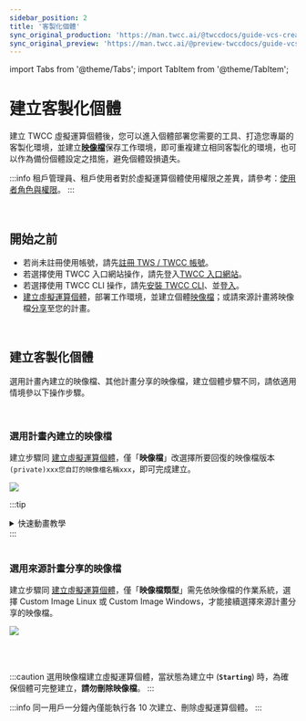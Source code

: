 ```yaml
---
sidebar_position: 2
title: '客製化個體'
sync_original_production: 'https://man.twcc.ai/@twccdocs/guide-vcs-create-custom-instance-zh' 
sync_original_preview: 'https://man.twcc.ai/@preview-twccdocs/guide-vcs-create-custom-instance-zh' 
---
```


import Tabs from '@theme/Tabs';
import TabItem from '@theme/TabItem';

# 建立客製化個體

建立 TWCC 虛擬運算個體後，您可以進入個體部署您需要的工具、打造您專屬的客製化環境，並建立[**映像檔**](../backup/create-images.md)保存工作環境，即可重複建立相同客製化的環境，也可以作為備份個體設定之措施，避免個體毀損遺失。

:::info
租戶管理員、租戶使用者對於虛擬運算個體使用權限之差異，請參考：[<ins>使用者角色與權限</ins>](/docs/member-concepts-roles-permissions/twcc-services/compute.md#虛擬運算服務)。
:::

<br/>

## 開始之前

- 若尚未註冊使用帳號，請先[註冊 TWS / TWCC 帳號](/docs/member/user-guides/member-key-quota/sign-up-for-twcc.md)。
- 若選擇使用 TWCC 入口網站操作，請先登入[TWCC 入口網站](https://www.twcc.ai/)。
- 若選擇使用 TWCC CLI 操作，請先[安裝 TWCC CLI](https://github.com/twcc/TWCC-CLI)、並[登入](https://github.com/twcc/TWCC-CLI)。
- [建立虛擬運算個體](./create-instances.md)，部署工作環境，並建立個體[映像檔](../backup/create-images.md)；或請來源計畫將映像檔[分享](../backup/manage-images.md#分享映像檔分享管理)至您的計畫。

<br/>


## 建立客製化個體

選用計畫內建立的映像檔、其他計畫分享的映像檔，建立個體步驟不同，請依適用情境參以下操作步驟。

<br/>

### 選用計畫內建立的映像檔

<Tabs>

<TabItem value="TWCC 入口網站" label="TWCC 入口網站">

建立步驟同 [建立虛擬運算個體](./create-instances.md)，僅「**映像檔**」改選擇所要回復的映像檔版本 `(private)xxx您自訂的映像檔名稱xxx`，即可完成建立。
    
![](https://cos.twcc.ai/SYS-MANUAL/uploads/upload_020639a28b42ede29aa4ca4ceb1612a5.png)


:::tip
<details>

<summary> 快速動畫教學 <i class="fa fa-file-video-o" aria-hidden="true"></i> </summary>

![](https://i.imgur.com/XLTl6xa.gif)

</details>
:::

</TabItem>

<TabItem value="TWCC CLI" label="TWCC CLI(TBD)">

<br/>

</TabItem>

</Tabs>

<br/>


### 選用來源計畫分享的映像檔

<Tabs>

<TabItem value="TWCC 入口網站" label="TWCC 入口網站">

建立步驟同 [建立虛擬運算個體](./create-instances.md)，僅「**映像檔類型**」需先依映像檔的作業系統，選擇 Custom Image Linux 或 Custom Image Windows，才能接續選擇來源計畫分享的映像檔。
    
![](https://cos.twcc.ai/SYS-MANUAL/uploads/upload_cbe7e981b40b59d824db31876356bddf.png)

</TabItem>

<TabItem value="TWCC CLI" label="TWCC CLI(TBD)">

<br/>

</TabItem>

</Tabs>

<br/>

:::caution
選用映像檔建立虛擬運算個體，當狀態為建立中 (**`Starting`**) 時，為確保個體可完整建立，**請勿刪除映像檔**。
:::

:::info
同一用戶一分鐘內僅能執行各 10 次建立、刪除虛擬運算個體。
:::